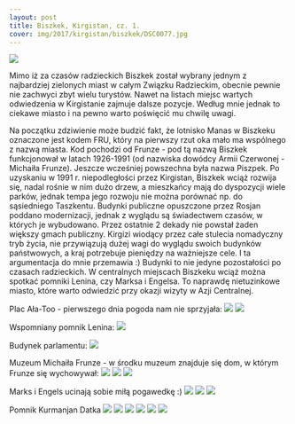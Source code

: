 ```yaml
---
layout: post
title: Biszkek, Kirgistan, cz. 1.
cover: img/2017/kirgistan/biszkek/DSC0077.jpg
---
```

<img src="/img/2017/kirgistan/biszkek/DSC0077.jpg">

Mimo iż za czasów radzieckich Biszkek został wybrany jednym z najbardziej zielonych miast w całym Związku Radzieckim, obecnie pewnie nie zachwyci zbyt wielu turystów. Nawet na listach miejsc wartych odwiedzenia w Kirgistanie zajmuje dalsze pozycje. Według mnie jednak to ciekawe miasto i na pewno warto poświęcić mu chwilę uwagi.

Na początku zdziwienie może budzić fakt, że lotnisko Manas w Biszkeku oznaczone jest kodem FRU, który na pierwszy rzut oka mało ma wspólnego z nazwą miasta. Kod pochodzi od Frunze - pod tą nazwą Biszkek funkcjonował w latach 1926-1991 (od nazwiska dowódcy Armii Czerwonej - Michaiła Frunze). Jeszcze wcześniej powszechna była nazwa Piszpek. Po uzyskaniu w 1991 r. niepodległości przez Kirgistan, Biszkek wciąż rozwija się, nadal rośnie w nim dużo drzew, a mieszkańcy mają do dyspozycji wiele parków, jednak tempa jego rozwoju nie można porównać np. do sąsiedniego Taszkentu. Budynki publiczne opuszczone przez Rosjan poddano modernizacji, jednak z wyglądu są świadectwem czasów, w których je wybudowano. Przez ostatnie 2 dekady nie powstał żaden większy gmach publiczny. Kirgizi wiodący przez całe stulecia nomadyczny tryb życia, nie przywiązują dużej wagi do wyglądu swoich budynków państwowych, a kraj potrzebuje pieniędzy na ważniejsze cele. I ta argumentacja do mnie przemawia :) Budynki to nie jedyne pozostałości po czasach radzieckich. W centralnych miejscach Biszkeku wciąż można spotkać pomniki Lenina, czy Marksa i Engelsa. To naprawdę nietuzinkowe miasto, które warto odwiedzić przy okazji wizyty w Azji Centralnej.

Plac Ała-Too - pierwszego dnia pogoda nam nie sprzyjała:
<img src="/img/2017/kirgistan/biszkek/DSC0014.jpg">
<img src="/img/2017/kirgistan/biszkek/DSC0018.jpg">

Wspomniany pomnik Lenina:
<img src="/img/2017/kirgistan/biszkek/DSC0023.jpg">

Budynek parlamentu:
<img src="/img/2017/kirgistan/biszkek/DSC0025.jpg">

Muzeum Michaiła Frunze - w środku muzeum znajduje się dom, w którym Frunze się wychowywał:
<img src="/img/2017/kirgistan/biszkek/DSC0029.jpg">
<img src="/img/2017/kirgistan/biszkek/DSC0030.jpg">
<img src="/img/2017/kirgistan/biszkek/DSC0035.jpg">

Marks i Engels ucinają sobie miłą pogawedkę :)
<img src="/img/2017/kirgistan/biszkek/DSC0038.jpg">
<img src="/img/2017/kirgistan/biszkek/DSC0051.jpg">
<img src="/img/2017/kirgistan/biszkek/DSC0057.jpg">

Pomnik Kurmanjan Datka
<img src="/img/2017/kirgistan/biszkek/DSC0060.jpg">
<img src="/img/2017/kirgistan/biszkek/DSC0066.jpg">
<img src="/img/2017/kirgistan/biszkek/DSC0075.jpg">
<img src="/img/2017/kirgistan/biszkek/DSC0079.jpg">
<img src="/img/2017/kirgistan/biszkek/DSC0305.jpg">
<img src="/img/2017/kirgistan/biszkek/DSC0307.jpg">

<div class="fb-comments" data-href="http://emilkape.github.io/Biszkek-2017" data-numposts="5" data-width="100%"></div>
